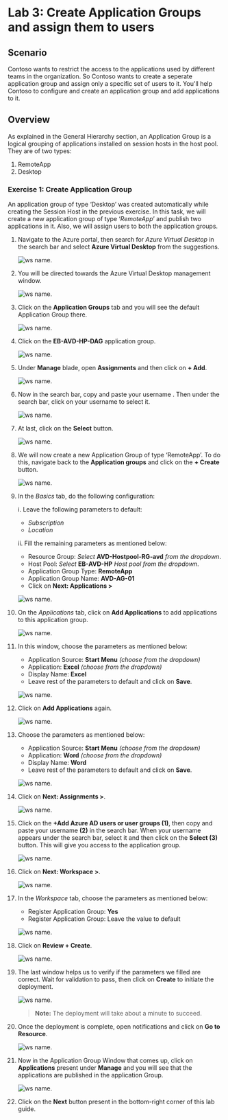 # Lab 3: Create Application Groups and assign them to users

## **Scenario**

Contoso wants to restrict the access to the applications used by different teams in the organization. So Contoso wants to create a seperate application group and assign only a specific set of users to it. You'll help Contoso to configure and create an application group and add applications to it.

## **Overview**

As explained in the General Hierarchy section, an Application Group is a logical grouping of applications installed on session hosts in the host pool. They are of two types: 

1. RemoteApp 
2. Desktop 

### Exercise 1: Create Application Group

An application group of type ‘Desktop’ was created automatically while creating the Session Host in the previous exercise. In this task, we will create a new application group of type ‘*RemoteApp*’ and publish two applications in it. Also, we will assign users to both the application groups.

1. Navigate to the Azure portal, then search for *Azure Virtual Desktop* in the search bar and select **Azure Virtual Desktop** from the suggestions.

   ![ws name.](media/w1.png)

2. You will be directed towards the Azure Virtual Desktop management window.  

   ![ws name.](media/64.png)

3. Click on the **Application Groups** tab and you will see the default Application Group there. 

   ![ws name.](media/2avd81.png)
   
4. Click on the **EB-AVD-HP-DAG** application group.

   ![ws name.](media/2avd82.png)
      
5. Under **Manage** blade, open **Assignments** and then click on **+ Add**. 

   ![ws name.](media/avd-assignments-add.png)   
 
6. Now in the search bar, copy and paste your username **<inject key="AzureAdUserEmail" />**. Then under the search bar, click on your username to select it.

   ![ws name.](media/w7.png)
   
7. At last, click on the **Select** button. 
 
   ![ws name.](media/w6.png) 
 
8. We will now create a new Application Group of type ‘RemoteApp’. To do this, navigate back to the **Application groups** and click on the **+ Create** button. 

   ![ws name.](media/2avd84.png)

9. In the *Basics* tab, do the following configuration: 

   i. Leave the following parameters to default:
   
      - *Subscription*
      - *Location*
         
   ii. Fill the remaining parameters as mentioned below:  
   
      - Resource Group: *Select* **AVD-Hostpool-RG-avd** *from the dropdown*.
      - Host Pool: *Select* **EB-AVD-HP** *Host pool from the dropdown*.
      - Application Group Type: **RemoteApp** 
      - Application Group Name: **AVD-AG-01**
      - Click on **Next: Applications >**

      ![ws name.](media/gsu4.png)

10. On the *Applications* tab, click on **Add Applications** to add applications to this application group.

    ![ws name.](media/ag1.png)

11. In this window, choose the parameters as mentioned below: 

    - Application Source: **Start Menu** *(choose from the dropdown)*  
    - Application: **Excel** *(choose from the dropdown)* 
    - Display Name: **Excel**
    - Leave rest of the parameters to default and click on **Save**.
   
    ![ws name.](media/2avd29.png)
 
12. Click on **Add Applications** again. 

    ![ws name.](media/ag2.png)

13. Choose the parameters as mentioned below: 

    - Application Source: **Start Menu** *(choose from the dropdown)*   
    - Application: **Word** *(choose from the dropdown)*
    - Display Name: **Word**    
    - Leave rest of the parameters to default and click on **Save**.  
   
    ![ws name.](media/2avd30.png)

14. Click on **Next: Assignments >**.

    ![ws name.](media/ag3.png)

15. Click on the **+Add Azure AD users or user groups (1)**, then copy and paste your username **<inject key="AzureAdUserEmail" />** **(2)** in the search bar. When your username appears under the search bar, select it and then click on the **Select (3)** button. This will give you access to the application group.
 
    ![ws name.](media/ag5.png)

16. Click on **Next: Workspace >**.

    ![ws name.](media/ag6.png)

17. In the *Workspace* tab, choose the parameters as mentioned below:  

    - Register Application Group: **Yes**
    - Register Application Group: Leave the value to default

    ![ws name.](media/gsu3.png)

18. Click on **Review + Create**.

    ![ws name.](media/review.png)

19. The last window helps us to verify if the parameters we filled are correct. Wait for validation to pass, then click on **Create** to initiate the deployment. 

    ![ws name.](media/create%20AG-V2.png)

    >**Note:** The deployment will take about a minute to succeed.

20. Once the deployment is complete, open notifications and click on **Go to Resource**. 

    ![ws name.](media/81.png)

21. Now in the Application Group Window that comes up, click on **Applications** present under **Manage** and you will see that the applications are published in the application Group. 

    ![ws name.](media/uiupdate04.png)

22. Click on the **Next** button present in the bottom-right corner of this lab guide. 
